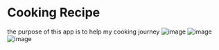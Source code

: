 # Cooking Recipe
the purpose of this app is to help my cooking journey 
![image](https://github.com/user-attachments/assets/2a9a4536-211b-40f0-a8f6-0183a3cfe76c)
![image](https://github.com/user-attachments/assets/f973caa0-36f9-4fa2-9cb7-2d26138c24a5)
![image](https://github.com/user-attachments/assets/98e037de-1850-40bf-81da-6bb3ae096c99)

